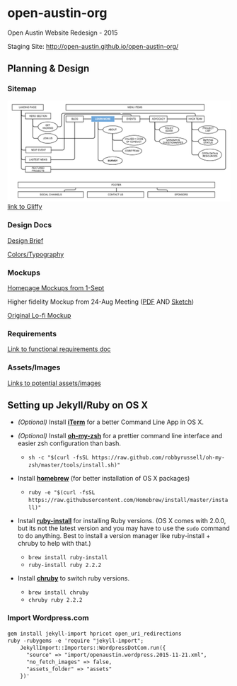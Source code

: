# open-austin-org
Open Austin Website Redesign - 2015

Staging Site: http://open-austin.github.io/open-austin-org/

## Planning & Design
### Sitemap

![our sitemap](planning-design/oa-sitemap.png?raw=true)
[link to Gliffy](http://www.gliffy.com/go/publish/8981187)

### Design Docs
[Design Brief](/planning-design/OA%20Design%20Brief.pdf)

[Colors/Typography](https://github.com/open-austin/open-austin-org/blob/gh-pages/planning-design/colorstypography2.png)

### Mockups
[Homepage Mockups from 1-Sept](/planning-design/oa_homepage_mockup.pdf)

Higher fidelity Mockup from 24-Aug Meeting ([PDF](/planning-design/OA%20Homepage%201.pdf) AND [Sketch](/planning-design/OA%20Homepage%201.sketch))

[Original Lo-fi Mockup](/planning-design/lo-fi-mockup.jpg)

### Requirements
[Link to functional requirements doc](https://docs.google.com/document/d/1dgYQunemFzfGPpmc6jJz5L1sCm0m7f9ZemPT0z6FK2c)

### Assets/Images
[Links to potential assets/images](https://github.com/open-austin/OA-Website/wiki/Assets-&-Images-for-potential-use)

## Setting up Jekyll/Ruby on OS X
- *(Optional)* Install [**iTerm**](https://www.iterm2.com/) for a better Command Line App in OS X.

- _(Optional)_ Install [**oh-my-zsh**](https://github.com/robbyrussell/oh-my-zsh
) for a prettier command line interface and easier zsh configuration than bash.
	- `sh -c "$(curl -fsSL https://raw.github.com/robbyrussell/oh-my-zsh/master/tools/install.sh)"`

- Install [**homebrew**](http://brew.sh/) (for better installation of OS X packages)
	- `ruby -e "$(curl -fsSL https://raw.githubusercontent.com/Homebrew/install/master/install)"`

- Install [**ruby-install**](https://github.com/postmodern/ruby-install#readme) for installing Ruby versions. (OS X comes with 2.0.0, but its not the latest version and you may have to use the `sudo` command to do anything. Best to install a version manager like ruby-install + chruby to help with that.)
	- `brew install ruby-install`
	- `ruby-install ruby 2.2.2`

- Install [**chruby**](https://github.com/postmodern/chruby) to switch ruby versions.
	- `brew install chruby`
	- `chruby ruby 2.2.2`

### Import Wordpress.com

```
gem install jekyll-import hpricot open_uri_redirections
ruby -rubygems -e 'require "jekyll-import";
    JekyllImport::Importers::WordpressDotCom.run({
      "source" => "import/openaustin.wordpress.2015-11-21.xml",
      "no_fetch_images" => false,
      "assets_folder" => "assets"
    })'
```
